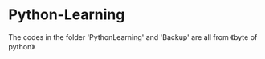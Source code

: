 # Python-Learning

The codes in the folder 'PythonLearning' and 'Backup' are all from 《byte of python》
